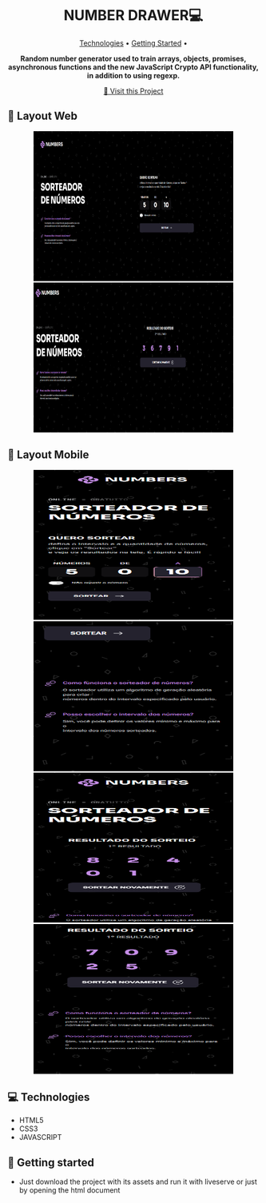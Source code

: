 <h1 align="center" style="font-weight: bold;">NUMBER DRAWER💻</h1>

<p align="center">
 <a href="#tech">Technologies</a> • 
 <a href="#started">Getting Started</a> • 
</p>

<p align="center">
    <b>
      Random number generator used to train arrays, objects, promises, asynchronous functions and the new JavaScript Crypto API functionality, in addition to using regexp.
    </b>
</p>

<p align="center">
     <a href="">📱 Visit this Project</a>
</p>

<h2 id="layout">🎨 Layout Web</h2>

<p align="center">
      <img src="./assets/printsReadme/homePageDesktop.png" alt="Imagem da pagina demonstrando como ela e" width="400px" height=300px">
      <img src="./assets/printsReadme/resultPageDesktop.png" alt="Imagem da pagina demonstrando como ela e" width="400px" height=300px">
</p>

<h2 id="layout">🎨 Layout Mobile</h2>

<p align="center">
      <img src="./assets/printsReadme/homePageMobile0.png" alt="Imagem da pagina demonstrando como ela e" width="400px" height=300px">
      <img src="./assets/printsReadme/homePageMobile1.png" alt="Imagem da pagina demonstrando como ela e" width="400px" height=300px">
      <img src="./assets/printsReadme/resultPageMobile0.png" alt="Imagem da pagina demonstrando como ela e" width="400px" height=300px">
      <img src="./assets/printsReadme/resultPageMobile1.png" alt="Imagem da pagina demonstrando como ela e" width="400px" height=300px">
</p>

<h2 id="tech">💻 Technologies</h2>

- HTML5
- CSS3
- JAVASCRIPT

<h2 id="started">🚀 Getting started</h2>

- Just download the project with its assets and run it with liveserve or just by opening the html document

